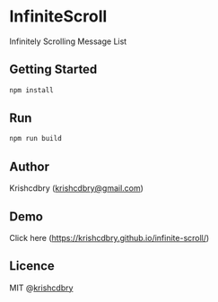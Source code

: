 # InfiniteScroll
Infinitely Scrolling Message List

Getting Started
-----

```javascript
npm install
```

Run
-----

```javascript
npm run build
```

## Author
Krishcdbry (krishcdbry@gmail.com)

## Demo
Click here (https://krishcdbry.github.io/infinite-scroll/)

## Licence
MIT @[krishcdbry](krishcdbry.com)
